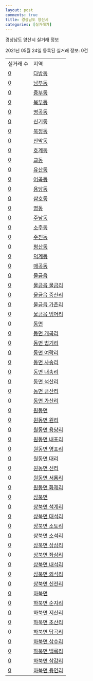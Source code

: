 ```yaml
---
layout: post
comments: true
title: 경상남도 양산시
categories: [실거래가]
---
```


경상남도 양산시 실거래 정보

2021년 05월 24일 등록된 실거래 정보: 0건


<table>
  <tr>
    <td>실거래 수</td>
    <td>지역</td>
  </tr>

  
  <tr>
    <td><a href="4833010100.html">0</a></td>
    <td><a href="4833010100.html">다방동</a></td>
  </tr>
    

  <tr>
    <td><a href="4833010200.html">0</a></td>
    <td><a href="4833010200.html">남부동</a></td>
  </tr>
    

  <tr>
    <td><a href="4833010300.html">0</a></td>
    <td><a href="4833010300.html">중부동</a></td>
  </tr>
    

  <tr>
    <td><a href="4833010400.html">0</a></td>
    <td><a href="4833010400.html">북부동</a></td>
  </tr>
    

  <tr>
    <td><a href="4833010500.html">0</a></td>
    <td><a href="4833010500.html">명곡동</a></td>
  </tr>
    

  <tr>
    <td><a href="4833010600.html">0</a></td>
    <td><a href="4833010600.html">신기동</a></td>
  </tr>
    

  <tr>
    <td><a href="4833010700.html">0</a></td>
    <td><a href="4833010700.html">북정동</a></td>
  </tr>
    

  <tr>
    <td><a href="4833010800.html">0</a></td>
    <td><a href="4833010800.html">산막동</a></td>
  </tr>
    

  <tr>
    <td><a href="4833010900.html">0</a></td>
    <td><a href="4833010900.html">호계동</a></td>
  </tr>
    

  <tr>
    <td><a href="4833011000.html">0</a></td>
    <td><a href="4833011000.html">교동</a></td>
  </tr>
    

  <tr>
    <td><a href="4833011100.html">0</a></td>
    <td><a href="4833011100.html">유산동</a></td>
  </tr>
    

  <tr>
    <td><a href="4833011200.html">0</a></td>
    <td><a href="4833011200.html">어곡동</a></td>
  </tr>
    

  <tr>
    <td><a href="4833011300.html">0</a></td>
    <td><a href="4833011300.html">용당동</a></td>
  </tr>
    

  <tr>
    <td><a href="4833011400.html">0</a></td>
    <td><a href="4833011400.html">삼호동</a></td>
  </tr>
    

  <tr>
    <td><a href="4833011500.html">0</a></td>
    <td><a href="4833011500.html">명동</a></td>
  </tr>
    

  <tr>
    <td><a href="4833011600.html">0</a></td>
    <td><a href="4833011600.html">주남동</a></td>
  </tr>
    

  <tr>
    <td><a href="4833011700.html">0</a></td>
    <td><a href="4833011700.html">소주동</a></td>
  </tr>
    

  <tr>
    <td><a href="4833011800.html">0</a></td>
    <td><a href="4833011800.html">주진동</a></td>
  </tr>
    

  <tr>
    <td><a href="4833011900.html">0</a></td>
    <td><a href="4833011900.html">평산동</a></td>
  </tr>
    

  <tr>
    <td><a href="4833012000.html">0</a></td>
    <td><a href="4833012000.html">덕계동</a></td>
  </tr>
    

  <tr>
    <td><a href="4833012100.html">0</a></td>
    <td><a href="4833012100.html">매곡동</a></td>
  </tr>
    

  <tr>
    <td><a href="4833025300.html">0</a></td>
    <td><a href="4833025300.html">물금읍</a></td>
  </tr>
    

  <tr>
    <td><a href="4833025321.html">0</a></td>
    <td><a href="4833025321.html">물금읍 물금리</a></td>
  </tr>
    

  <tr>
    <td><a href="4833025322.html">0</a></td>
    <td><a href="4833025322.html">물금읍 증산리</a></td>
  </tr>
    

  <tr>
    <td><a href="4833025323.html">0</a></td>
    <td><a href="4833025323.html">물금읍 가촌리</a></td>
  </tr>
    

  <tr>
    <td><a href="4833025324.html">0</a></td>
    <td><a href="4833025324.html">물금읍 범어리</a></td>
  </tr>
    

  <tr>
    <td><a href="4833031000.html">0</a></td>
    <td><a href="4833031000.html">동면</a></td>
  </tr>
    

  <tr>
    <td><a href="4833031021.html">0</a></td>
    <td><a href="4833031021.html">동면 개곡리</a></td>
  </tr>
    

  <tr>
    <td><a href="4833031022.html">0</a></td>
    <td><a href="4833031022.html">동면 법기리</a></td>
  </tr>
    

  <tr>
    <td><a href="4833031023.html">0</a></td>
    <td><a href="4833031023.html">동면 여락리</a></td>
  </tr>
    

  <tr>
    <td><a href="4833031024.html">0</a></td>
    <td><a href="4833031024.html">동면 사송리</a></td>
  </tr>
    

  <tr>
    <td><a href="4833031025.html">0</a></td>
    <td><a href="4833031025.html">동면 내송리</a></td>
  </tr>
    

  <tr>
    <td><a href="4833031026.html">0</a></td>
    <td><a href="4833031026.html">동면 석산리</a></td>
  </tr>
    

  <tr>
    <td><a href="4833031027.html">0</a></td>
    <td><a href="4833031027.html">동면 금산리</a></td>
  </tr>
    

  <tr>
    <td><a href="4833031028.html">0</a></td>
    <td><a href="4833031028.html">동면 가산리</a></td>
  </tr>
    

  <tr>
    <td><a href="4833032000.html">0</a></td>
    <td><a href="4833032000.html">원동면</a></td>
  </tr>
    

  <tr>
    <td><a href="4833032021.html">0</a></td>
    <td><a href="4833032021.html">원동면 원리</a></td>
  </tr>
    

  <tr>
    <td><a href="4833032022.html">0</a></td>
    <td><a href="4833032022.html">원동면 용당리</a></td>
  </tr>
    

  <tr>
    <td><a href="4833032023.html">0</a></td>
    <td><a href="4833032023.html">원동면 내포리</a></td>
  </tr>
    

  <tr>
    <td><a href="4833032024.html">0</a></td>
    <td><a href="4833032024.html">원동면 영포리</a></td>
  </tr>
    

  <tr>
    <td><a href="4833032025.html">0</a></td>
    <td><a href="4833032025.html">원동면 대리</a></td>
  </tr>
    

  <tr>
    <td><a href="4833032026.html">0</a></td>
    <td><a href="4833032026.html">원동면 선리</a></td>
  </tr>
    

  <tr>
    <td><a href="4833032027.html">0</a></td>
    <td><a href="4833032027.html">원동면 서룡리</a></td>
  </tr>
    

  <tr>
    <td><a href="4833032028.html">0</a></td>
    <td><a href="4833032028.html">원동면 화제리</a></td>
  </tr>
    

  <tr>
    <td><a href="4833033000.html">0</a></td>
    <td><a href="4833033000.html">상북면</a></td>
  </tr>
    

  <tr>
    <td><a href="4833033021.html">0</a></td>
    <td><a href="4833033021.html">상북면 석계리</a></td>
  </tr>
    

  <tr>
    <td><a href="4833033022.html">0</a></td>
    <td><a href="4833033022.html">상북면 대석리</a></td>
  </tr>
    

  <tr>
    <td><a href="4833033023.html">0</a></td>
    <td><a href="4833033023.html">상북면 소토리</a></td>
  </tr>
    

  <tr>
    <td><a href="4833033024.html">0</a></td>
    <td><a href="4833033024.html">상북면 소석리</a></td>
  </tr>
    

  <tr>
    <td><a href="4833033025.html">0</a></td>
    <td><a href="4833033025.html">상북면 상삼리</a></td>
  </tr>
    

  <tr>
    <td><a href="4833033026.html">0</a></td>
    <td><a href="4833033026.html">상북면 좌삼리</a></td>
  </tr>
    

  <tr>
    <td><a href="4833033027.html">0</a></td>
    <td><a href="4833033027.html">상북면 내석리</a></td>
  </tr>
    

  <tr>
    <td><a href="4833033028.html">0</a></td>
    <td><a href="4833033028.html">상북면 외석리</a></td>
  </tr>
    

  <tr>
    <td><a href="4833033029.html">0</a></td>
    <td><a href="4833033029.html">상북면 신전리</a></td>
  </tr>
    

  <tr>
    <td><a href="4833034000.html">0</a></td>
    <td><a href="4833034000.html">하북면</a></td>
  </tr>
    

  <tr>
    <td><a href="4833034021.html">0</a></td>
    <td><a href="4833034021.html">하북면 순지리</a></td>
  </tr>
    

  <tr>
    <td><a href="4833034022.html">0</a></td>
    <td><a href="4833034022.html">하북면 지산리</a></td>
  </tr>
    

  <tr>
    <td><a href="4833034023.html">0</a></td>
    <td><a href="4833034023.html">하북면 초산리</a></td>
  </tr>
    

  <tr>
    <td><a href="4833034024.html">0</a></td>
    <td><a href="4833034024.html">하북면 답곡리</a></td>
  </tr>
    

  <tr>
    <td><a href="4833034025.html">0</a></td>
    <td><a href="4833034025.html">하북면 삼수리</a></td>
  </tr>
    

  <tr>
    <td><a href="4833034026.html">0</a></td>
    <td><a href="4833034026.html">하북면 백록리</a></td>
  </tr>
    

  <tr>
    <td><a href="4833034027.html">0</a></td>
    <td><a href="4833034027.html">하북면 삼감리</a></td>
  </tr>
    

  <tr>
    <td><a href="4833034028.html">0</a></td>
    <td><a href="4833034028.html">하북면 용연리</a></td>
  </tr>
    


</table>
    